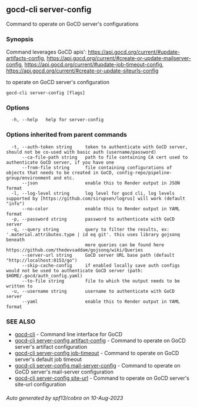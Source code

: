 ## gocd-cli server-config

Command to operate on GoCD server's configurations

### Synopsis

Command leverages GoCD apis':
https://api.gocd.org/current/#update-artifacts-config,
https://api.gocd.org/current/#create-or-update-mailserver-config,
https://api.gocd.org/current/#update-job-timeout-config,
https://api.gocd.org/current/#create-or-update-siteurls-config

to operate on GoCD server's configuration

```
gocd-cli server-config [flags]
```

### Options

```
  -h, --help   help for server-config
```

### Options inherited from parent commands

```
  -t, --auth-token string     token to authenticate with GoCD server, should not be co-used with basic auth (username/password)
      --ca-file-path string   path to file containing CA cert used to authenticate GoCD server, if you have one
      --from-file string      file containing configurations of objects that needs to be created in GoCD, config-repo/pipeline-group/environment and etc.
      --json                  enable this to Render output in JSON format
  -l, --log-level string      log level for gocd cli, log levels supported by [https://github.com/sirupsen/logrus] will work (default "info")
      --no-color              enable this to Render output in YAML format
  -p, --password string       password to authenticate with GoCD server
  -q, --query string          query to filter the results, ex: '.material.attributes.type | id eq git'. this uses library gojsonq beneath
                              more queries can be found here https://github.com/thedevsaddam/gojsonq/wiki/Queries
      --server-url string     GoCD server URL base path (default "http://localhost:8153/go")
      --skip-cache-config     if enabled locally save auth configs would not be used to authenticate GoCD server (path: $HOME/.gocd/auth_config.yaml)
      --to-file string        file to which the output needs to be written to
  -u, --username string       username to authenticate with GoCD server
      --yaml                  enable this to Render output in YAML format
```

### SEE ALSO

* [gocd-cli](gocd-cli.md)	 - Command line interface for GoCD
* [gocd-cli server-config artifact-config](gocd-cli_server-config_artifact-config.md)	 - Command to operate on GoCD server's artifact configuration
* [gocd-cli server-config job-timeout](gocd-cli_server-config_job-timeout.md)	 - Command to operate on GoCD server's default job timeout
* [gocd-cli server-config mail-server-config](gocd-cli_server-config_mail-server-config.md)	 - Command to operate on GoCD server's mail-server configuration
* [gocd-cli server-config site-url](gocd-cli_server-config_site-url.md)	 - Command to operate on GoCD server's site-url configuration

###### Auto generated by spf13/cobra on 10-Aug-2023
